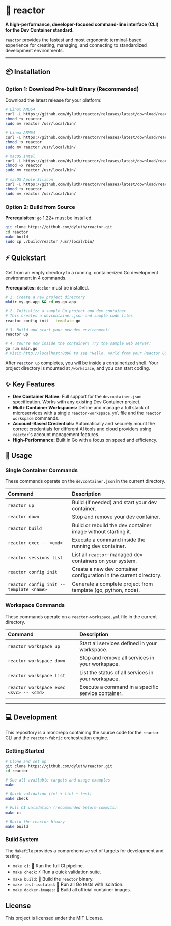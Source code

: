 # 🚀 reactor

**A high-performance, developer-focused command-line interface (CLI) for the Dev Container standard.**

`reactor` provides the fastest and most ergonomic terminal-based experience for creating, managing, and connecting to standardized development environments.

---

## 📦 Installation

### Option 1: Download Pre-built Binary (Recommended)

Download the latest release for your platform:

```bash
# Linux AMD64
curl -L https://github.com/dyluth/reactor/releases/latest/download/reactor-linux-amd64 -o reactor
chmod +x reactor
sudo mv reactor /usr/local/bin/

# Linux ARM64
curl -L https://github.com/dyluth/reactor/releases/latest/download/reactor-linux-arm64 -o reactor
chmod +x reactor
sudo mv reactor /usr/local/bin/

# macOS Intel
curl -L https://github.com/dyluth/reactor/releases/latest/download/reactor-darwin-amd64 -o reactor
chmod +x reactor
sudo mv reactor /usr/local/bin/

# macOS Apple Silicon
curl -L https://github.com/dyluth/reactor/releases/latest/download/reactor-darwin-arm64 -o reactor
chmod +x reactor
sudo mv reactor /usr/local/bin/
```

### Option 2: Build from Source

**Prerequisites:** `go` 1.22+ must be installed.

```bash
git clone https://github.com/dyluth/reactor.git
cd reactor
make build
sudo cp ./build/reactor /usr/local/bin/
```

## ⚡ Quickstart

Get from an empty directory to a running, containerized Go development environment in 4 commands.

**Prerequisites:** `docker` must be installed.

```bash
# 1. Create a new project directory
mkdir my-go-app && cd my-go-app

# 2. Initialize a sample Go project and dev container
# This creates a devcontainer.json and sample code files
reactor config init --template go

# 3. Build and start your new dev environment!
reactor up

# 4. You're now inside the container! Try the sample web server:
go run main.go
# Visit http://localhost:8080 to see "Hello, World from your Reactor Go environment!"
```

After `reactor up` completes, you will be inside a containerized shell. Your project directory is mounted at `/workspace`, and you can start coding.

## ✨ Key Features

*   **Dev Container Native:** Full support for the `devcontainer.json` specification. Works with any existing Dev Container project.
*   **Multi-Container Workspaces:** Define and manage a full stack of microservices with a single `reactor-workspace.yml` file and the `reactor workspace` commands.
*   **Account-Based Credentials:** Automatically and securely mount the correct credentials for different AI tools and cloud providers using `reactor`'s account management features.
*   **High-Performance:** Built in Go with a focus on speed and efficiency.

## 📖 Usage

### Single Container Commands

These commands operate on the `devcontainer.json` in the current directory.

| Command | Description |
| :--- | :--- |
| `reactor up` | Build (if needed) and start your dev container. |
| `reactor down` | Stop and remove your dev container. |
| `reactor build` | Build or rebuild the dev container image without starting it. |
| `reactor exec -- <cmd>` | Execute a command inside the running dev container. |
| `reactor sessions list` | List all `reactor`-managed dev containers on your system. |
| `reactor config init` | Create a new dev container configuration in the current directory. |
| `reactor config init --template <name>` | Generate a complete project from template (go, python, node). |

### Workspace Commands

These commands operate on a `reactor-workspace.yml` file in the current directory.

| Command | Description |
| :--- | :--- |
| `reactor workspace up` | Start all services defined in your workspace. |
| `reactor workspace down` | Stop and remove all services in your workspace. |
| `reactor workspace list` | List the status of all services in your workspace. |
| `reactor workspace exec <svc> -- <cmd>` | Execute a command in a specific service container. |

---

## 💻 Development

This repository is a monorepo containing the source code for the `reactor` CLI and the `reactor-fabric` orchestration engine.

### Getting Started

```bash
# Clone and set up
git clone https://github.com/dyluth/reactor.git
cd reactor

# See all available targets and usage examples
make

# Quick validation (fmt + lint + test)
make check

# Full CI validation (recommended before commits)
make ci

# Build the reactor binary
make build
```

### Build System

The `Makefile` provides a comprehensive set of targets for development and testing.

*   `make ci`: 🎯 Run the full CI pipeline.
*   `make check`: ⚡ Run a quick validation suite.
*   `make build`: 🔨 Build the `reactor` binary.
*   `make test-isolated`: 🧪 Run all Go tests with isolation.
*   `make docker-images`: 🐳 Build all official container images.

## License

This project is licensed under the MIT License.